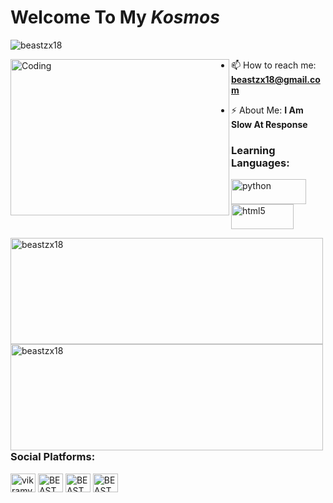 # Welcome To My <i>Kosmos</i> 

<p align="left"> <img src="https://komarev.com/ghpvc/?username=beastzx18&label=Profile%20views&color=129e00&style=plastic" alt="beastzx18" /></p>

<img align="left" alt="Coding" width="350" height = "250" src="https://i.pinimg.com/originals/45/d1/db/45d1db2f2af39c5c53a43af6ee935079.gif">



- 📫 How to reach me: **beastzx18@gmail.com**

- ⚡ About Me: **I Am Slow At Response**


<h3 align="left">Learning Languages:</h3>

<p align="left">
<a href="https://www.python.org" target="_blank"> <img src="https://www.vectorlogo.zone/logos/python/python-horizontal.svg" alt="python" width="120" height="40"/> </a>
<a href="https://www.w3.org/html/" target="_blank"> <img src="https://www.vectorlogo.zone/logos/w3_html5/w3_html5-ar21.svg" alt="html5" width="100" height="40"/> </a> 
</p>

<p><img align="left" width = "500" height = "170" src="https://github-readme-stats.vercel.app/api/top-langs?username=beastzx18&show_icons=true&locale=en&layout=compact" alt="beastzx18"/></p>
<p><img align="left" width = "500" height = "170" src="https://github-readme-stats.vercel.app/api?username=beastzx18&show_icons=true&locale=en" alt="beastzx18"/></p>

<h3 align="left">Social Platforms:</h3>

<p align="left">
<a href="https://twitter.com/vikram_v18" target="blank"><img align="center" src="https://cdn.jsdelivr.net/npm/simple-icons@3.0.1/icons/twitter.svg" alt="vikramv18" height="30" width="40" /></a> 
<a href="https://www.instagram.com/beastzx18/" target="blank"><img align="center" src="https://cdn.jsdelivr.net/npm/simple-icons@3.0.1/icons/instagram.svg" alt="BEAST" height="30" width="40" /></a>
<a href="https://youtube.com/channel/UCj4VHllQLeQTJ-fpqT1QljQ" target="blank"><img align="center" src="https://cdn.jsdelivr.net/npm/simple-icons@3.0.1/icons/youtube.svg" alt="BEAST" height="30" width="40" /></a>
<a href="https://beastzx18@gmail.com"target="blank"><img align="center" src="https://www.vectorlogo.zone/logos/gmail/gmail-icon.svg"  alt="BEAST" height="30" width="40" /></a>
</p>


